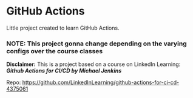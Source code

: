 # GitHub Actions
Little project created to learn GitHub Actions.

### NOTE: This project gonna change depending on the varying configs over the course classes


**Disclaimer:** This is a project based on a course on LinkedIn Learning: ***Github Actions for CI/CD by Michael Jenkins***

Repo: https://github.com/LinkedInLearning/github-actions-for-ci-cd-4375061